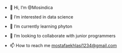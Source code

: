 - 👋 Hi, I’m @Mosindica
- 👀 I’m interested in data science
- 🌱 I’m currently learning phyton
- 💞️ I’m looking to collaborate with junior programmers

- 📫 How to reach me mostafaekhlasi1234@gmail.com

<!---
Mosindica/Mosindica is a ✨ special ✨ repository because its `README.md` (this file) appears on your GitHub profile.
You can click the Preview link to take a look at your changes.
--->

